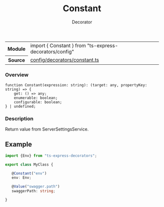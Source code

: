 <header class="symbol-info-header">    <h1 id="constant">Constant</h1>    <label class="symbol-info-type-label decorator">Decorator</label>      </header>
<section class="symbol-info">      <table class="is-full-width">        <tbody>        <tr>          <th>Module</th>          <td>            <div class="lang-typescript">                <span class="token keyword">import</span> { Constant }                 <span class="token keyword">from</span>                 <span class="token string">"ts-express-decorators/config"</span>                            </div>          </td>        </tr>        <tr>          <th>Source</th>          <td>            <a href="https://romakita.github.io/ts-express-decorators/#//blob/v2.15.2/src/config/decorators/constant.ts#L0-L0">                config/decorators/constant.ts            </a>        </td>        </tr>                </tbody>      </table>    </section>

### Overview

<pre><code class="typescript-lang">function <span class="token function">Constant</span><span class="token punctuation">(</span>expression<span class="token punctuation">:</span> <span class="token keyword">string</span><span class="token punctuation">)</span><span class="token punctuation">:</span> <span class="token punctuation">(</span>target<span class="token punctuation">:</span> <span class="token keyword">any</span><span class="token punctuation">,</span> propertyKey<span class="token punctuation">:</span> <span class="token keyword">string</span><span class="token punctuation">)</span> => <span class="token punctuation">{</span>
    get<span class="token punctuation">:</span> <span class="token punctuation">(</span><span class="token punctuation">)</span> => <span class="token keyword">any</span><span class="token punctuation">;</span>
    enumerable<span class="token punctuation">:</span> <span class="token keyword">boolean</span><span class="token punctuation">;</span>
    configurable<span class="token punctuation">:</span> <span class="token keyword">boolean</span><span class="token punctuation">;</span>
<span class="token punctuation">}</span> | undefined<span class="token punctuation">;</span>
</code></pre>

### Description

Return value from ServerSettingsService.

## Example

```typescript
import {Env} from "ts-express-decorators";

export class MyClass {

   @Constant("env")
   env: Env;

   @Value("swagger.path")
   swaggerPath: string;

}
```
